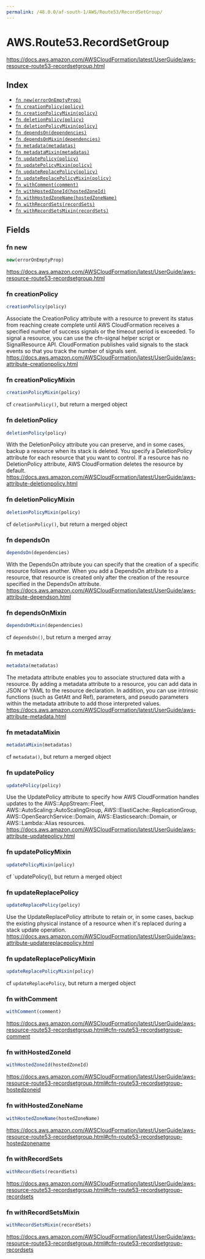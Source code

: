```yaml
---
permalink: /48.0.0/af-south-1/AWS/Route53/RecordSetGroup/
---
```


# AWS.Route53.RecordSetGroup

https://docs.aws.amazon.com/AWSCloudFormation/latest/UserGuide/aws-resource-route53-recordsetgroup.html

## Index

* [`fn new(errorOnEmptyProp)`](#fn-new)
* [`fn creationPolicy(policy)`](#fn-creationpolicy)
* [`fn creationPolicyMixin(policy)`](#fn-creationpolicymixin)
* [`fn deletionPolicy(policy)`](#fn-deletionpolicy)
* [`fn deletionPolicyMixin(policy)`](#fn-deletionpolicymixin)
* [`fn dependsOn(dependencies)`](#fn-dependson)
* [`fn dependsOnMixin(dependencies)`](#fn-dependsonmixin)
* [`fn metadata(metadatas)`](#fn-metadata)
* [`fn metadataMixin(metadatas)`](#fn-metadatamixin)
* [`fn updatePolicy(policy)`](#fn-updatepolicy)
* [`fn updatePolicyMixin(policy)`](#fn-updatepolicymixin)
* [`fn updateReplacePolicy(policy)`](#fn-updatereplacepolicy)
* [`fn updateReplacePolicyMixin(policy)`](#fn-updatereplacepolicymixin)
* [`fn withComment(comment)`](#fn-withcomment)
* [`fn withHostedZoneId(hostedZoneId)`](#fn-withhostedzoneid)
* [`fn withHostedZoneName(hostedZoneName)`](#fn-withhostedzonename)
* [`fn withRecordSets(recordSets)`](#fn-withrecordsets)
* [`fn withRecordSetsMixin(recordSets)`](#fn-withrecordsetsmixin)

## Fields

### fn new

```ts
new(errorOnEmptyProp)
```

https://docs.aws.amazon.com/AWSCloudFormation/latest/UserGuide/aws-resource-route53-recordsetgroup.html

### fn creationPolicy

```ts
creationPolicy(policy)
```

Associate the CreationPolicy attribute with a resource to prevent its status from reaching create complete until AWS CloudFormation receives a specified number of success signals or the timeout period is exceeded. To signal a resource, you can use the cfn-signal helper script or SignalResource API. CloudFormation publishes valid signals to the stack events so that you track the number of signals sent. 
https://docs.aws.amazon.com/AWSCloudFormation/latest/UserGuide/aws-attribute-creationpolicy.html

### fn creationPolicyMixin

```ts
creationPolicyMixin(policy)
```

cf `creationPolicy()`, but return a merged object

### fn deletionPolicy

```ts
deletionPolicy(policy)
```

With the DeletionPolicy attribute you can preserve, and in some cases, backup a resource when its stack is deleted. You specify a DeletionPolicy attribute for each resource that you want to control. If a resource has no DeletionPolicy attribute, AWS CloudFormation deletes the resource by default. 
https://docs.aws.amazon.com/AWSCloudFormation/latest/UserGuide/aws-attribute-deletionpolicy.html

### fn deletionPolicyMixin

```ts
deletionPolicyMixin(policy)
```

cf `deletionPolicy()`, but return a merged object

### fn dependsOn

```ts
dependsOn(dependencies)
```

With the DependsOn attribute you can specify that the creation of a specific resource follows another. When you add a DependsOn attribute to a resource, that resource is created only after the creation of the resource specified in the DependsOn attribute. 
https://docs.aws.amazon.com/AWSCloudFormation/latest/UserGuide/aws-attribute-dependson.html

### fn dependsOnMixin

```ts
dependsOnMixin(dependencies)
```

cf `dependsOn()`, but return a merged array

### fn metadata

```ts
metadata(metadatas)
```

The metadata attribute enables you to associate structured data with a resource. By adding a metadata attribute to a resource, you can add data in JSON or YAML to the resource declaration. In addition, you can use intrinsic functions (such as GetAtt and Ref), parameters, and pseudo parameters within the metadata attribute to add those interpreted values. 
https://docs.aws.amazon.com/AWSCloudFormation/latest/UserGuide/aws-attribute-metadata.html

### fn metadataMixin

```ts
metadataMixin(metadatas)
```

cf `metadata()`, but return a merged object

### fn updatePolicy

```ts
updatePolicy(policy)
```

Use the UpdatePolicy attribute to specify how AWS CloudFormation handles updates to the AWS::AppStream::Fleet, AWS::AutoScaling::AutoScalingGroup, AWS::ElastiCache::ReplicationGroup, AWS::OpenSearchService::Domain, AWS::Elasticsearch::Domain, or AWS::Lambda::Alias resources. 
https://docs.aws.amazon.com/AWSCloudFormation/latest/UserGuide/aws-attribute-updatepolicy.html

### fn updatePolicyMixin

```ts
updatePolicyMixin(policy)
```

cf `updatePolicy(), but return a merged object

### fn updateReplacePolicy

```ts
updateReplacePolicy(policy)
```

Use the UpdateReplacePolicy attribute to retain or, in some cases, backup the existing physical instance of a resource when it's replaced during a stack update operation. 
https://docs.aws.amazon.com/AWSCloudFormation/latest/UserGuide/aws-attribute-updatereplacepolicy.html

### fn updateReplacePolicyMixin

```ts
updateReplacePolicyMixin(policy)
```

cf `updateReplacePolicy`, but return a merged object

### fn withComment

```ts
withComment(comment)
```

https://docs.aws.amazon.com/AWSCloudFormation/latest/UserGuide/aws-resource-route53-recordsetgroup.html#cfn-route53-recordsetgroup-comment

### fn withHostedZoneId

```ts
withHostedZoneId(hostedZoneId)
```

https://docs.aws.amazon.com/AWSCloudFormation/latest/UserGuide/aws-resource-route53-recordsetgroup.html#cfn-route53-recordsetgroup-hostedzoneid

### fn withHostedZoneName

```ts
withHostedZoneName(hostedZoneName)
```

https://docs.aws.amazon.com/AWSCloudFormation/latest/UserGuide/aws-resource-route53-recordsetgroup.html#cfn-route53-recordsetgroup-hostedzonename

### fn withRecordSets

```ts
withRecordSets(recordSets)
```

https://docs.aws.amazon.com/AWSCloudFormation/latest/UserGuide/aws-resource-route53-recordsetgroup.html#cfn-route53-recordsetgroup-recordsets

### fn withRecordSetsMixin

```ts
withRecordSetsMixin(recordSets)
```

https://docs.aws.amazon.com/AWSCloudFormation/latest/UserGuide/aws-resource-route53-recordsetgroup.html#cfn-route53-recordsetgroup-recordsets